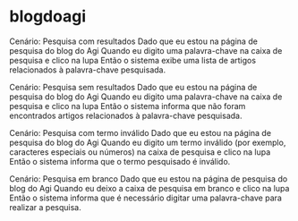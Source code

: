 # blogdoagi


Cenário: Pesquisa com resultados
Dado que eu estou na página de pesquisa do blog do Agi
Quando eu digito uma palavra-chave na caixa de pesquisa e clico na lupa
Então o sistema exibe uma lista de artigos relacionados à palavra-chave pesquisada.

Cenário: Pesquisa sem resultados
Dado que eu estou na página de pesquisa do blog do Agi
Quando eu digito uma palavra-chave na caixa de pesquisa e clico na lupa
Então o sistema informa que não foram encontrados artigos relacionados à palavra-chave pesquisada.

Cenário: Pesquisa com termo inválido
Dado que eu estou na página de pesquisa do blog do Agi
Quando eu digito um termo inválido (por exemplo, caracteres especiais ou números) na caixa de pesquisa e clico na lupa
Então o sistema informa que o termo pesquisado é inválido.

Cenário: Pesquisa em branco
Dado que eu estou na página de pesquisa do blog do Agi
Quando eu deixo a caixa de pesquisa em branco e clico na lupa
Então o sistema informa que é necessário digitar uma palavra-chave para realizar a pesquisa.
